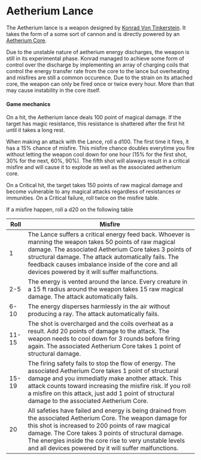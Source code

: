 # Aetherium Lance

The Aetherium lance is a weapon designed by [Konrad Von Tinkerstein](../characters/konrad_von_tinkerstein.md). It takes the form of a some sort of cannon and is directly powered by an [Aetherium Core](aetherium_core.md). 

Due to the unstable nature of aetherium energy discharges, the weapon is still in its experimental phase. Konrad managed to achieve some form of control over the discharge by implementing an array of charging coils that control the energy transfer rate from the core to the lance but overheating and misfires are still a common occurence. Due to the strain on its attached core, the weapon can only be fired once or twice every hour. More than that may cause instability in the core itself.

>>>
#### Game mechanics

On a hit, the Aetherium lance deals 100 point of magical damage. If the target has magic resistance, this resistance is shattered after the first hit until it takes a long rest.

When making an attack with the Lance, roll a d100. The first time it fires, it has a 15% chance of misfire. This misfire chance doubles everytime you fire without letting the weapon cool down for one hour (15% for the first shot, 30% for the next, 60%, 90%). The fifth shot will alaways result in a critical misfire and will cause it to explode as well as the associated aetherium core. 

On a Critical hit, the target takes 150 points of raw magical damage and become vulnerable to any magical attacks regardless of resistances or immunities.
On a Critical failure, roll twice on the misfire table.

If a misfire happen, roll a d20 on the following table

| Roll | Misfire |
| ------ | ------ |
| 1 | The Lance suffers a critical energy feed back. Whoever is manning the weapon takes 50 points of raw magical damage. The associated Aetherium Core takes 3 points of structural damage. The attack automatically fails. The feedback causes imbalance inside of the core and all devices powered by it will suffer malfunctions. |
| 2-5 | The energy is vented around the lance. Every creature in a 15 ft radius around the weapon takes 15 raw magical damage. The attack automatically fails. |
| 6-10 | The energy disperses harmlessly in the air without producing a ray. The attack automatically fails. | 
| 11-15 | The shot is overcharged and the coils overheat as a result. Add 20 points of damage to the attack. The weapon needs to cool down for 3 rounds before firing again. The associated Aetherium Core takes 1 point of structural damage. |
| 15-19 | The firing safety fails to stop the flow of energy. The associated Aetherium Core takes 1 point of structural damage and you immediatly make another attack. This attack counts toward increasing the misfire risk. If you roll a misfire on this attack, just add 1 point of structural damage to the associated Aetherium Core.
| 20 | All safeties have failed and energy is being drained from the associated Aetherium Core. The weapon damage for this shot is increased to 200 points of raw magical damage. The Core takes 3 points of structural damage. The energies inside the core rise to very unstable levels and all devices powered by it will suffer malfunctions.

>>>
